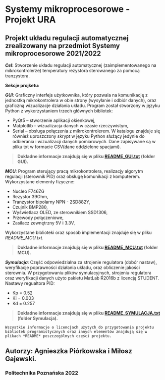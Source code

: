 # Systemy mikroprocesorowe - Projekt URA

## Projekt układu regulacji automatycznej zrealizowany na przedmiot Systemy mikroprocesorowe 2021/2022

***Cel***: Stworzenie układu regulacji automatycznej (zaimplementowanego na mikrokontrolerze) temperatury rezystora sterowanego za pomocą tranzystora. 

**Sekcje projketu:**

***GUI***: Graficzny interfejs użytkownika, który pozwala na komunikację z jednostką mikrokontrolera w obie strony (wysyłanie i odbiór danych), oraz graficzną wizualizacje działania układu. Program został stworzony w języku Python z wykorzystaniem trzech głównych bibliotek:
- PyQt5 – stworzenie aplikacji okienkowej,
-	Matplotlib – wizualizacja danych w czasie rzeczywistym,
-	Serial – obsługa połączenia z mikrokontrolerem.
W katalogu znajduje się również uproszczony skrypt w języku Python służący jedynie do odbierania i wizualizacji danych pomiarowych. Dane zapisywane są w pliku txt w formacie CSV(dane oddzielone spacjami).
>**Dokładne informacje znajdują się w pliku [README_GUI.txt](https://github.com/mgmike1011/SM_lab_projekt_URA/blob/main/GUI/README_GUI.txt) (folder GUI).**

***MCU***: Program sterujący pracą mikrokontrolera, realizacjy algorytm regulacji (sterownik PID) oraz obsługę komunikacji z komputerem.
Wykorzystane elementy fizyczne:
- Nucleo F746ZG
- Rezystor 39Ohm,
- Tranzystor bipolarny NPN - 2SD882Y,
- Czujnik BMP280,
- Wyświetlacz OLED, ze sterownikiem SSD1306,
- Przewody połączeniowe,
- Zasilacz zewnętrzny 5V i 3.3V,

Wykorzystane biblioteki oraz sposób implementacji znajduje się w pliku *README_MCU.txt*.
>**Dokładne informacje znajdują się w pliku [README_MCU.txt](https://github.com/mgmike1011/SM_lab_projekt_URA/blob/main/MCU/README_MCU.txt) (folder MCU).**

***Symulacja***: Część odpowiedzialna za strojenie regulatora (dobór nastaw), weryfikacje poprawności działania układu, oraz obliczenie jakości sterownia. W przygotowaniu plików symulacyjnych, strojeniu regulatora oraz weryfikacji danych użyto pakietu MatLab R2016b z licencją STUDENT.
Nastawy regualtora PID:
- Kp = 0.52
- Ki = 0.003
- Kd = 0.257
>**Dokładne informacje znajdują się w pliku [README_SYMULACJA.txt](https://github.com/mgmike1011/SM_lab_projekt_URA/blob/main/Symulacja/README_SYMULACJA.txt) (folder Symulacja).**

`Wszystkie informacje o licencjach użytych do przygotowania projektu bibliotek programistycznych oraz innych elementów znajdują się w plikach *README* poszczególnych części projektu.`

## Autorzy: Agnieszka Piórkowska i Miłosz Gajewski.

### Politechnika Poznańska 2022
